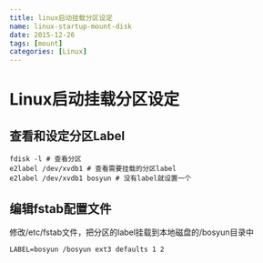 ```yaml
---
title: linux启动挂载分区设定
name: linux-startup-mount-disk
date: 2015-12-26
tags: [mount]
categories: [Linux]
---
```


# Linux启动挂载分区设定

## 查看和设定分区Label

```shell
fdisk -l # 查看分区
e2label /dev/xvdb1 # 查看需要挂载的分区label
e2label /dev/xvdb1 bosyun # 没有label就设置一个
```

## 编辑fstab配置文件

修改/etc/fstab文件，把分区的label挂载到本地磁盘的/bosyun目录中

```
LABEL=bosyun /bosyun ext3 defaults 1 2
```